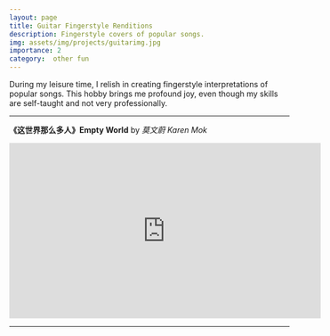 ```yaml
---
layout: page
title: Guitar Fingerstyle Renditions
description: Fingerstyle covers of popular songs.
img: assets/img/projects/guitarimg.jpg
importance: 2
category:  other fun
---
```


During my leisure time, I relish in creating fingerstyle interpretations of popular songs. This hobby brings me  profound joy, even though my skills are self-taught and not very professionally.

___

**《这世界那么多人》Empty World** by *莫文蔚 Karen Mok*  
<center>
<iframe width="560" height="315" src="https://www.youtube.com/embed/o27X46oTkio?si=ykWcXbLlX_aEuUea" title="YouTube video player" frameborder="0" allow="accelerometer; autoplay; clipboard-write; encrypted-media; gyroscope; picture-in-picture; web-share" referrerpolicy="strict-origin-when-cross-origin" allowfullscreen></iframe>
</center>

___


